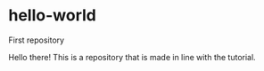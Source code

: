 # hello-world
First repository

Hello there! This is a repository that is made in line with the tutorial.
